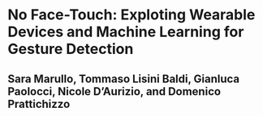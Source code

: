 # No Face-Touch: Exploting Wearable Devices and Machine Learning for Gesture Detection 
## Sara Marullo, Tommaso Lisini Baldi, Gianluca Paolocci, Nicole D’Aurizio, and Domenico Prattichizzo
